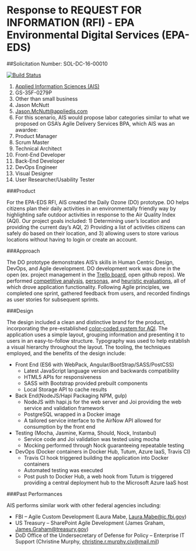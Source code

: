 # Response to REQUEST FOR INFORMATION (RFI) - EPA Environmental Digital Services (EPA-EDS)
##Solicitation Number: SOL-DC-16-00010

[![Build Status](https://travis-ci.org/AppliedIS/EPA-RFI.svg)](https://travis-ci.org/AppliedIS/EPA-RFI)


1.	[Applied Information Sciences (AIS)](http://www.appliedis.com/)
2.	GS-35F-0279P
3.	Other than small business    
4.	Jason McNutt
5.	Jason.McNutt@appliedis.com
6.	For this scenario, AIS would propose labor categories similar to what we proposed on GSA’s Agile Delivery Services BPA, which AIS was an awardee:
  1.  Product Manager
  2.  Scrum Master
  3.  Technical Architect
  4.  Front-End Developer
  5.  Back-End Developer
  6.  DevOps Engineer
  7.  Visual Designer
  8.  User Researcher/Usability Tester

###Product

For the EPA-EDS RFI, AIS created the Daily Ozone (DO) prototype.  DO helps citizens plan their daily activities in an environmentally friendly way by highlighting safe outdoor activities in response to the Air Quality Index (AQI). Our project goals included: 1) Determining user’s location and providing the current day’s AQI, 2) Providing a list of activities citizens can safely do based on their location, and 3) allowing users to store various locations without having to login or create an account.

###Approach

The DO prototype demonstrates AIS’s skills in Human Centric Design, DevOps, and Agile development. DO development work was done in the open (ex. project management in the [Trello board](https://trello.com/b/mnICIANW/epa-rfi-prototype-product), open github repos).  We performed [competitive analysis](https://github.com/AppliedIS/EPA-RFI/blob/master/docs/DailyOzone-Competitive%20Analysis.pdf), [personas](https://github.com/AppliedIS/EPA-RFI/blob/master/docs/DailyOzone-UserPersonas-A.jpg), and [heuristic evaluations](https://github.com/AppliedIS/EPA-RFI/blob/master/docs/DailyOzone-HeuristicEvaluation_AirNow.pdf), all of which drove application functionality. Following Agile principles, we completed one sprint, gathered feedback from users, and recorded findings as user stories for subsequent sprints.

###Design

The design included a clean and distinctive brand for the product, incorporating the pre-established [color-coded system for AQI](http://airnow.gov/index.cfm?action=aqibasics.aqi).  The application uses a simple layout, grouping information and presenting it to users in an easy-to-follow structure.  Typography was used to help establish a visual hierarchy throughout the layout.  The tooling, the techniques employed, and the benefits of the design include:

* Front End (ES6 with WebPack, Angular/BootStrap/SASS/PostCSS)
  * Latest JavaScript language version and backwards compatibility
  * HTML5 APIs for responsiveness
  * SASS with Bootstrap provided prebuilt components
  * Local Storage API to cache results
* Back End(NodeJS/Hapi Packaging NPM, gulp)
  * NodeJS with hapi.js for the web server and Joi providing the web service and validation framework
  * PostgreSQL wrapped in a Docker image 
  * A tailored service interface to the AirNow API allowed for consumption by the front end
* Testing (Mocha, Jasmine, Karma, Should, Nock, Instanbul)
  * Service code and Joi validation was tested using mocha
  * Mocking performed through Nock guaranteeing repeatable testing
* DevOps (Docker containers in Docker Hub, Tutum, Azure IaaS, Travis CI)
  * Travis CI hook triggered building the application into Docker containers
  * Automated testing was executed
  * Post push to Docker Hub, a web hook from Tutum is triggered providing a central deployment hub to the Microsoft Azure IaaS host


###Past Performances

AIS performs similar work with other federal agencies including:
* FBI – Agile Custom Development (Laura Mabe, Laura.Mabe@ic.fbi.gov)
* US Treasury – SharePoint Agile Development (James Graham, James.Graham@treasury.gov)
* DoD Office of the Undersecretary of Defense for Policy – Enterprise IT Support (Christine Murphy, christine.r.murphy.civ@mail.mil)




